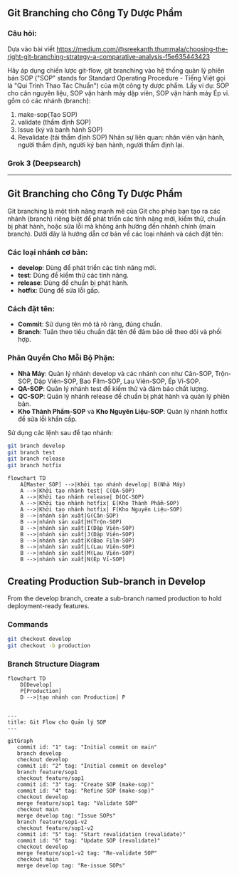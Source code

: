 ## Git Branching cho Công Ty Dược Phẩm

### Câu hỏi:

Dựa vào bài viết https://medium.com/@sreekanth.thummala/choosing-the-right-git-branching-strategy-a-comparative-analysis-f5e635443423

Hãy áp dụng chiến lược git-flow, git branching vào hệ thống quản lý phiên bản SOP ("SOP" stands for Standard Operating Procedure - Tiếng Việt gọi là "Qui Trình Thao Tác Chuẩn") của một công ty dược phẩm. Lấy ví dụ: SOP cho cân nguyên liệu, SOP vận hành máy dập viên, SOP vận hành máy Ép vỉ. gồm có các nhánh (branch):
1. make-sop(Tạo SOP)
2. validate (thẩm định SOP)
3. Issue (ký và banh hành SOP)
4. Revalidate (tái thẩm định SOP)
Nhân sự liên quan: nhân viên vận hành, người thẩm định, người ký ban hành, người thẩm định lại.

### Grok 3 (Deepsearch)


---
## Git Branching cho Công Ty Dược Phẩm

Git branching là một tính năng mạnh mẽ của Git cho phép bạn tạo ra các nhánh (branch) riêng biệt để phát triển các tính năng mới, kiểm thử, chuẩn bị phát hành, hoặc sửa lỗi mà không ảnh hưởng đến nhánh chính (main branch). Dưới đây là hướng dẫn cơ bản về các loại nhánh và cách đặt tên:

### Các loại nhánh cơ bản:
- **develop**: Dùng để phát triển các tính năng mới.
- **test**: Dùng để kiểm thử các tính năng.
- **release**: Dùng để chuẩn bị phát hành.
- **hotfix**: Dùng để sửa lỗi gấp.

### Cách đặt tên:
- **Commit**: Sử dụng tên mô tả rõ ràng, đúng chuẩn.
- **Branch**: Tuân theo tiêu chuẩn đặt tên để đảm bảo dễ theo dõi và phối hợp.

### Phân Quyền Cho Mỗi Bộ Phận:
- **Nhà Máy**: Quản lý nhánh develop và các nhánh con như Cân-SOP, Trộn-SOP, Dập Viên-SOP, Bao Film-SOP, Lau Viên-SOP, Ép Vỉ-SOP.
- **QA-SOP**: Quản lý nhánh test để kiểm thử và đảm bảo chất lượng.
- **QC-SOP**: Quản lý nhánh release để chuẩn bị phát hành và quản lý phiên bản.
- **Kho Thành Phẩm-SOP** và **Kho Nguyên Liệu-SOP**: Quản lý nhánh hotfix để sửa lỗi khẩn cấp.

Sử dụng các lệnh sau để tạo nhánh:

```bash
git branch develop
git branch test
git branch release
git branch hotfix
```

```mermaid
flowchart TD
    A[Master SOP] -->|Khởi tạo nhánh develop| B(Nhà Máy)
    A -->|Khởi tạo nhánh test| C(QA-SOP)
    A -->|Khởi tạo nhánh release| D(QC-SOP)
    A -->|Khởi tạo nhánh hotfix| E(Kho Thành Phẩm-SOP)
    A -->|Khởi tạo nhánh hotfix| F(Kho Nguyên Liệu-SOP)
    B -->|nhánh sản xuất|G(Cân-SOP)
    B -->|nhánh sản xuất|H(Trộn-SOP)
    B -->|nhánh sản xuất|I(Dập Viên-SOP)
    B -->|nhánh sản xuất|J(Dập Viên-SOP)
    B -->|nhánh sản xuất|K(Bao Film-SOP)
    B -->|nhánh sản xuất|L(Lau Viên-SOP)
    B -->|nhánh sản xuất|M(Lau Viên-SOP)
    B -->|nhánh sản xuất|N(Ép Vỉ-SOP)
```

## Creating Production Sub-branch in Develop

From the develop branch, create a sub-branch named production to hold deployment-ready features.

### Commands

```bash
git checkout develop
git checkout -b production
```

### Branch Structure Diagram

```mermaid
flowchart TD
    D[Develop]
    P[Production]
    D -->|tạo nhánh con Production| P
```

```mermaid

---
title: Git Flow cho Quản lý SOP
---

gitGraph
   commit id: "1" tag: "Initial commit on main"
   branch develop
   checkout develop
   commit id: "2" tag: "Initial commit on develop"
   branch feature/sop1
   checkout feature/sop1
   commit id: "3" tag: "Create SOP (make-sop)"
   commit id: "4" tag: "Refine SOP (make-sop)"
   checkout develop
   merge feature/sop1 tag: "Validate SOP"
   checkout main
   merge develop tag: "Issue SOPs"
   branch feature/sop1-v2
   checkout feature/sop1-v2
   commit id: "5" tag: "Start revalidation (revalidate)"
   commit id: "6" tag: "Update SOP (revalidate)"
   checkout develop
   merge feature/sop1-v2 tag: "Re-validate SOP"
   checkout main
   merge develop tag: "Re-issue SOPs"

```

